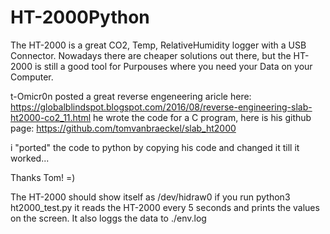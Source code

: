 # HT-2000Python

The HT-2000 is a great CO2, Temp, RelativeHumidity logger with a USB Connector. 
Nowadays there are cheaper solutions out there, but the HT-2000 is still a good tool for Purpouses where you need your Data on your Computer.

t-Omicr0n posted a great reverse engeneering aricle here: https://globalblindspot.blogspot.com/2016/08/reverse-engineering-slab-ht2000-co2_11.html he wrote the code for a C program, here is his github page: https://github.com/tomvanbraeckel/slab_ht2000

i "ported" the code to python by copying his code and changed it till it worked...

Thanks Tom! =)



The HT-2000 should show itself as /dev/hidraw0 if you run python3 ht2000_test.py it reads the HT-2000 every 5 seconds and prints the values on the screen.
It also loggs the data to ./env.log


